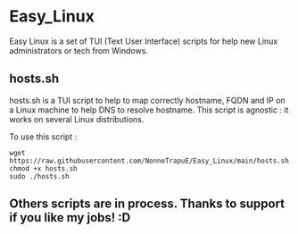 # Easy_Linux
Easy Linux is a set of TUI (Text User Interface) scripts for help new Linux administrators or tech from Windows.


## hosts.sh

hosts.sh is a TUI script to help to map correctly hostname, FQDN and IP on a Linux machine to help DNS to resolve hostname.
This script is agnostic : it works on several Linux distributions.

To use this script :

```
wget https://raw.githubusercontent.com/NonneTrapuE/Easy_Linux/main/hosts.sh
chmod +x hosts.sh
sudo ./hosts.sh
```

## Others scripts are in process. Thanks to support if you like my jobs! :D  
